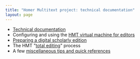 ```yaml
---
title: "Homer Multitext project: technical documentation"
layout: page
---
```


- [Technical documentation](tech)
- Configuring and using the [HMT virtual machine for editors](vm)
- [Preparing a digital scholarly edition](dse)
- The HMT "[total editing](totaled)" process
- A few [miscellaneous tips and quick references](tips)


